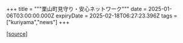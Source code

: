 +++
title = """栗山町見守り・安心ネットワーク"""
date = 2025-01-06T03:00:00.000Z
expiryDate = 2025-02-18T06:27:23.396Z
tags = ["kuriyama","news"]
+++


[[source]](https://www.town.kuriyama.hokkaido.jp/soshiki/43/15354.html)
